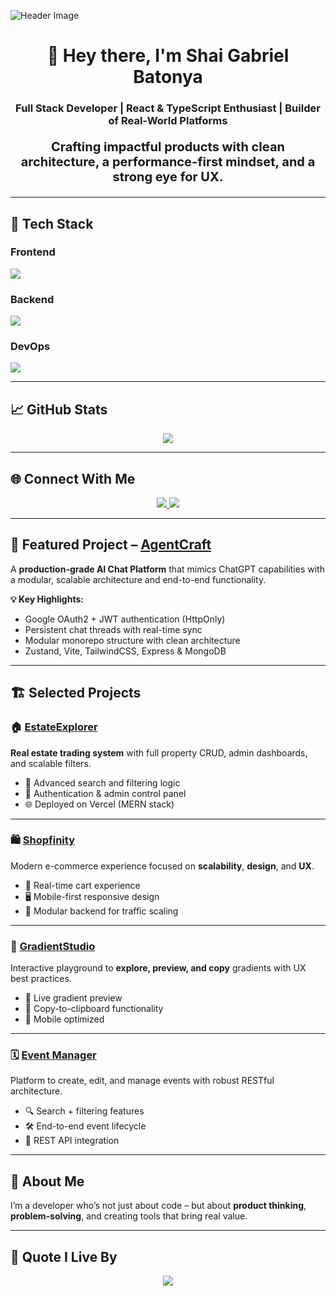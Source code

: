 ![Header Image](https://camo.githubusercontent.com/3cbeb5d020370a717e4b859e2b9bab4c53d57b133164468958639d913703fa5c/68747470733a2f2f63617073756c652d72656e6465722e76657263656c2e6170702f6170693f747970653d776176696e6726636f6c6f723d374139324238266865696768743d3130302673656374696f6e3d686561646572)

<div align="center">

# 👋 Hey there, I'm Shai Gabriel Batonya  

### Full Stack Developer | React & TypeScript Enthusiast | Builder of Real-World Platforms

<p style="font-size: 20px; font-weight: bold;">
Crafting impactful products with clean architecture, a performance-first mindset, and a strong eye for UX.
</p>

</div>

---

## 💼 Tech Stack

### Frontend
<img src="https://skillicons.dev/icons?i=react,typescript,nextjs,tailwind,vite,redux,figma" />

### Backend
<img src="https://skillicons.dev/icons?i=nodejs,express,mongodb,redis,prisma" />

### DevOps
<img src="https://skillicons.dev/icons?i=docker,kubernetes,vercel,githubactions,git,aws" />

---

## 📈 GitHub Stats

<p align="center">
  <img src="https://github-readme-stats.vercel.app/api/top-langs/?username=ShaiBatonya&layout=compact&theme=dark&hide_border=true" />
</p>

---

## 🌐 Connect With Me

<p align="center">
  <a href="https://linkedin.com/in/shaibatonya-fullstack">
    <img src="https://img.shields.io/badge/LinkedIn-%230077B5.svg?style=for-the-badge&logo=linkedin&logoColor=white" />
  </a>
  <a href="https://github.com/ShaiBatonya">
    <img src="https://img.shields.io/badge/GitHub-%2312100E.svg?style=for-the-badge&logo=github&logoColor=white" />
  </a>
</p>

---

## 🚀 Featured Project – [AgentCraft](https://agentcraft-client-1.onrender.com/)

A **production-grade AI Chat Platform** that mimics ChatGPT capabilities with a modular, scalable architecture and end-to-end functionality.

**💡 Key Highlights:**
- Google OAuth2 + JWT authentication (HttpOnly)
- Persistent chat threads with real-time sync
- Modular monorepo structure with clean architecture
- Zustand, Vite, TailwindCSS, Express & MongoDB

---

## 🏗️ Selected Projects

### 🏠 [EstateExplorer](https://real-estate-mern-stack.vercel.app/)  
**Real estate trading system** with full property CRUD, admin dashboards, and scalable filters.

- 🧩 Advanced search and filtering logic
- 🔐 Authentication & admin control panel
- 🌐 Deployed on Vercel (MERN stack)

---

### 🛍️ [Shopfinity](https://shopfinity-nine.vercel.app/)  
Modern e-commerce experience focused on **scalability**, **design**, and **UX**.

- 🛒 Real-time cart experience
- 🖥️ Mobile-first responsive design
- 🚀 Modular backend for traffic scaling

---

### 🎨 [GradientStudio](https://gradient-studio.vercel.app/)  
Interactive playground to **explore, preview, and copy** gradients with UX best practices.

- 🌈 Live gradient preview
- 🧠 Copy-to-clipboard functionality
- 📱 Mobile optimized

---

### 🗓️ [Event Manager](https://github.com/ShaiBatonya/patents_server-client)  
Platform to create, edit, and manage events with robust RESTful architecture.

- 🔍 Search + filtering features
- 🛠️ End-to-end event lifecycle
- 🔗 REST API integration

---

## 🔎 About Me

I’m a developer who’s not just about code – but about **product thinking**, **problem-solving**, and creating tools that bring real value.

---

## 💬 Quote I Live By

<div align="center">
  <img src="https://quotes-github-readme.vercel.app/api?quote=First%2C%20solve%20the%20problem.%20Then%2C%20write%20the%20code.&author=John%20Johnson" />
</div>
